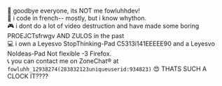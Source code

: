 👋 goodbye everyone, its NOT me fowluhhdev!<br>
💬 i code in french-- mostly, but i know whython.<br>
🎮 i dont do a lot of video destruction and have made some boring PROEJCTsfrwgv AND ZULOS in the past<br>
💻 i own a Leyesvo StopThinking-Pad C5313i141EEEEE90 and a Leyesvo NoIdeas-Pad Not flexible -3 Firefox.<br>
📞 you can contact me on ZoneChat® at `fowluhh_12938274(283832123uniqueuserid:934823)`
😍 THATS SUCH A CLOCK IT????
